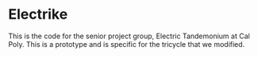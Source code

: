 # Electrike
This is the code for the senior project group, Electric Tandemonium at Cal Poly.  This is a prototype and is specific for the tricycle that we modified.
